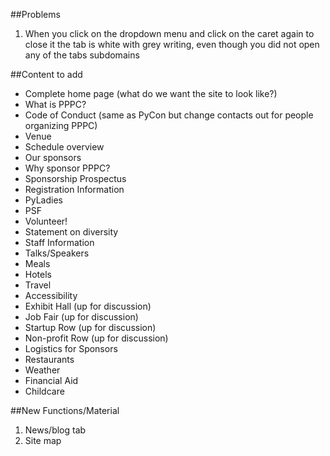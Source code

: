 ##Problems

1. When you click on the dropdown menu and click on the caret again to close it the tab is white with grey writing, even though you did not open any of the tabs subdomains

##Content to add
- Complete home page (what do we want the site to look like?)
- What is PPPC?
- Code of Conduct (same as PyCon but change contacts out for people organizing PPPC)
- Venue
- Schedule overview
- Our sponsors
- Why sponsor PPPC?
- Sponsorship Prospectus
- Registration Information
- PyLadies
- PSF
- Volunteer!
- Statement on diversity
- Staff Information
- Talks/Speakers 
- Meals
- Hotels
- Travel
- Accessibility
- Exhibit Hall (up for discussion)
- Job Fair (up for discussion)
- Startup Row (up for discussion)
- Non-profit Row (up for discussion)
- Logistics for Sponsors
- Restaurants
- Weather
- Financial Aid
- Childcare


##New Functions/Material

1. News/blog tab 
2. Site map